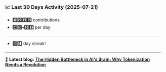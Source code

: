 <!--START_STATS-->
### 📈 Last 30 Days Activity (2025-07-21)  
- **1️⃣2️⃣2️⃣0️⃣** contributions  
- **4️⃣0️⃣•6️⃣7️⃣** per day
---
- **5️⃣1️⃣** day streak!
---
📝 **Latest blog:** [**The Hidden Bottleneck in AI's Brain: Why Tokenization Needs a Revolution**](https://andriak.com/blog/tokenization-revolution)
<!--END_STATS-->
